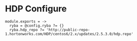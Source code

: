 
# HDP Configure

    module.exports = ->
      ryba = @config.ryba ?= {}
      ryba.hdp_repo ?= 'http://public-repo-1.hortonworks.com/HDP/centos6/2.x/updates/2.5.3.0/hdp.repo'
